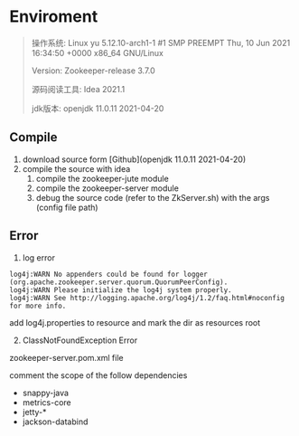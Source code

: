 # Enviroment

> 操作系统:  Linux yu 5.12.10-arch1-1 #1 SMP PREEMPT Thu, 10 Jun 2021 16:34:50 +0000 x86_64 GNU/Linux
>
> Version: Zookeeper-release 3.7.0
>
> 源码阅读工具:  Idea 2021.1
>
> jdk版本:  openjdk 11.0.11 2021-04-20

## Compile

1. download source form [Github](openjdk 11.0.11 2021-04-20)
2. compile the source with idea 
   1. compile the zookeeper-jute module
   2. compile the zookeeper-server module
   3. debug the source code (refer to the ZkServer.sh) with the args (config file path)

## Error

1.  log error 

   ```
   log4j:WARN No appenders could be found for logger (org.apache.zookeeper.server.quorum.QuorumPeerConfig).
   log4j:WARN Please initialize the log4j system properly.
   log4j:WARN See http://logging.apache.org/log4j/1.2/faq.html#noconfig for more info.
   ```

   add log4j.properties to resource and mark the dir as resources root

2.  ClassNotFoundException Error

   zookeeper-server.pom.xml file

   comment the scope of the follow dependencies

   * snappy-java
   * metrics-core
   * jetty-*
   * jackson-databind

